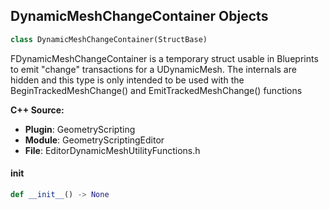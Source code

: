 ## DynamicMeshChangeContainer Objects

```python
class DynamicMeshChangeContainer(StructBase)
```

FDynamicMeshChangeContainer is a temporary struct usable in Blueprints to
emit "change" transactions for a UDynamicMesh. The internals are hidden
and this type is only intended to be used with the BeginTrackedMeshChange()
and EmitTrackedMeshChange() functions

**C++ Source:**

- **Plugin**: GeometryScripting
- **Module**: GeometryScriptingEditor
- **File**: EditorDynamicMeshUtilityFunctions.h

<a id="unreal.DynamicMeshChangeContainer.__init__"></a>

#### __init__

```python
def __init__() -> None
```

<a id="unreal.GeometryScriptChannelPackSource"></a>